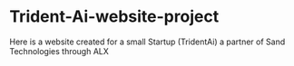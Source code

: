 # Trident-Ai-website-project
Here is a website created for a small Startup (TridentAi) a partner of Sand Technologies through ALX 
